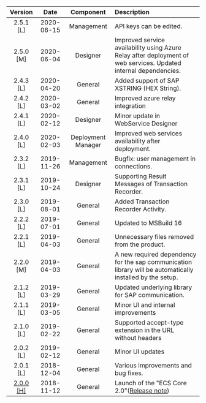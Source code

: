 |Version|Date    |Component   |Description|
|:-----:|:------:|:----------:|:----------|
|2.5.1 [L]|2020-06-15|Management|API keys can be edited.|
|2.5.0 [M]|2020-06-04|Designer|Improved service availability using Azure Relay after deployment of web services. Updated internal dependencies.|
|2.4.3 [L]|2020-04-20|General|Added support of SAP XSTRING (HEX String).|
|2.4.2 [L]|2020-03-02|General|Improved azure relay integration|
|2.4.1 [L]|2020-02-12|Designer|Minor update in WebService Designer|
|2.4.0 [L]|2020-02-03|Deployment Manager|Improved web services availability after deployment.|
|2.3.2 [L]|2019-11-26|Management|Bugfix: user management in connections.|
|2.3.1 [L]|2019-10-24|Designer|Supporting Result Messages of Transaction Recorder.|
|2.3.0 [L]|2019-08-01|General|Added Transaction Recorder Activity.|
|2.2.2 [L]|2019-07-01|General|Updated to MSBuild 16|
|2.2.1 [L]|2019-04-03|General|Unnecessary files removed from the product.|
|2.2.0 [M]|2019-04-03|General|A new required dependency for the sap communication library will be automatically installed by the setup.|
|2.1.2 [L]|2019-03-29|General|Updated underlying library for SAP communication.|
|2.1.1 [L]|2019-03-05|General|Minor UI and internal improvements|
|2.1.0 [L]|2019-02-22|General|Supported accept-type extension in the URL without headers|
|2.0.2 [L]|2019-02-12|General|Minor UI updates|
|2.0.1 [L]|2018-12-04|General|Various improvements and bug fixes.|
|[2.0.0 [H]](https://kb.theobald-software.com/release-notes/ECSCore-2.0.0.html)|2018-11-12|General|Launch of the "ECS Core 2.0"([Release note](https://kb.theobald-software.com/release-notes/ECSCore-2.0.0.html))|
